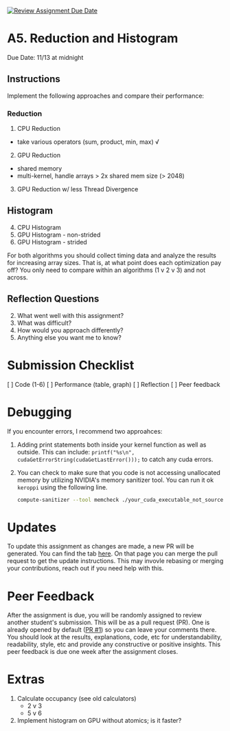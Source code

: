 [![Review Assignment Due Date](https://classroom.github.com/assets/deadline-readme-button-22041afd0340ce965d47ae6ef1cefeee28c7c493a6346c4f15d667ab976d596c.svg)](https://classroom.github.com/a/560MyzRr)
# A5. Reduction and Histogram

Due Date: 11/13 at midnight

## Instructions

Implement the following approaches and compare their performance:

### Reduction

1. CPU Reduction
  - take various operators (sum, product, min, max) √
2. GPU Reduction
  - shared memory 
  - multi-kernel, handle arrays > 2x shared mem size (> 2048)
3. GPU Reduction w/ less Thread Divergence

## Histogram

4. CPU Histogram
5. GPU Histogram - non-strided
6. GPU Histogram - strided

For both algorithms
you should collect timing data and analyze the results for increasing
array sizes. That is, at what point does each optimization pay off?
You only need to compare within an algorithms (1 v 2 v 3) and not across.

## Reflection Questions

2. What went well with this assignment?
3. What was difficult?
4. How would you approach differently?
5. Anything else you want me to know?

# Submission Checklist

[ ] Code (1-6)
[ ] Performance (table, graph)
[ ] Reflection
[ ] Peer feedback

# Debugging

If you encounter errors, I recommend two approahces:

1. Adding print statements both inside your kernel function
   as well as outside.
   This can include: `printf("%s\n", cudaGetErrorString(cudaGetLastError()));`
   to catch any cuda errors.

2. You can check to make sure that you code is not accessing unallocated memory
   by utilizing NVIDIA's memory sanitizer tool.
   You can run it ok `keroppi` using the following line.
   ```sh
   compute-sanitizer --tool memcheck ./your_cuda_executable_not_source
   ```

# Updates

To update this assignment as changes are made,
a new PR will be generated.
You can find the tab [here](../../pulls).
On that page you can merge the pull request to get the update instructions.
This may invovle rebasing or merging your contributions, reach out
if you need help with this.

# Peer Feedback

After the assignment is due,
you will be randomly assigned to review another student's submission.
This will be as a pull request (PR).
One is already opened by default ([PR #1](../../pull/1)) so you can leave your comments there.
You should look at the results, explanations, code, etc for
understandability, readability, style, etc and provide
any constructive or positive insights.
This peer feedback is due one week after the assignment closes.

# Extras

1. Calculate occupancy (see old calculators)
    - 2 v 3
    - 5 v 6
2. Implement histogram on GPU without atomics; is it faster?
